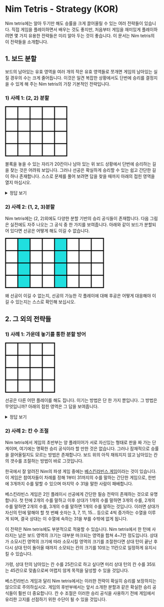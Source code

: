 # Nim Tetris - Strategy (KOR)

Nim tetris에는 알아 두기만 해도 승률을 크게 끌어올릴 수 있는 여러 전략들이 있습니다. 직접 게임을 플레이하면서 배우는 것도 좋지만, 처음부터 게임을 재미있게 플레이하려면 몇 가지 유용한 전략들은 미리 알아 두는 것이 좋습니다. 이 문서는 Nim tetris의 이 전략들을 소개합니다.





## 1. 보드 분할

보드의 남아있는 유효 영역을 여러 개의 작은 유효 영역들로 쪼개면 게임의 남아있는 실질 경우의 수는 크게 줄어듭니다. 이것은 일견 복잡한 상황에서도 단번에 승리를 결정지을 수 있게 해 주는 Nim tetris의 가장 기본적인 전략입니다.



### 1) 사례 1: (2, 2) 분할

<img align="left" src="doc/strategy/q1_0.png"><br clear="left"/>

블록을 놓을 수 있는 자리가 20칸이나 남아 있는 위 보드 상황에서 단번에 승리하는 길을 찾는 것은 어려워 보입니다. 그러나 선공은 확실하게 승리할 수 있는 쉽고 간단한 길이 하나 존재합니다. 스스로 문제를 풀어 보려면 답을 찾을 때까지 아래의 접힌 영역을 열지 마십시오. 

<details>
<summary>정답 보기</summary>

아래와 같이 I블록을 이용하여 보드를 두 개의 8칸짜리 유효 영역으로 쪼개면 됩니다.

<img align="left" src="doc/strategy/q1_1.png"><br clear="left"/>

이제 후공은 어떻게 해도 이길 수 없습니다. 후공이 두 영역 중 하나의 남아있는 빈 공간을 모두 채우면 선공은 다른 한 쪽에서 4칸을 채움으로써 후공이 마지막 블록을 놓을 수밖에 없도록 강제할 것입니다.

<p float="left"><img src="doc/strategy/q1_2.png"> <img src="doc/strategy/q1_3.png"></p>

후공이 두 영역 중 한쪽 영역에서 4칸만 채우면 선공은 다른 한 쪽의 8칸을 모두 채움으로써 후공이 마지막 블록을 놓을 수밖에 없도록 강제할 것입니다.

<p float="left"><img src="doc/strategy/q1_4.png"> <img src="doc/strategy/q1_5.png"></p>

핵심은 두 영역이 모두 블록 하나 또는 두 개로 완전히 채워질 수 있다는 것입니다. 이것이 후공이 한 쪽 영역에서 어떤 플레이를 하더라도 선공이 다른 한 쪽 영역에서 그것에 반대되는 플레이를 통해 후공이 마지막 블록을 놓을 수밖에 없게끔 할 수 있게 합니다.

이러한 승리 공식은 Nim tetris의 모티브가 된 원본 Nim게임의 (2, 2) 승리 공식과도 여러모로 유사합니다. Nim에서는 상대방에게 아래와 같이 (2, 2)개의 돌을 남겨주면 승리가 확정됩니다.

<img align="left" img src="doc/strategy/q1_6.png"><br clear="left"/>

상대가 첫 번째 줄에서 한 개의 돌을 제거한다면 당신은 두 번째 줄의 돌 전부를 제거함으로써 상대가 마지막 돌을 제거할 수밖에 없게끔 강제할 수 있습니다. 상대가 첫 번째 줄의 돌 전부를 제거한다면 당신은 두 번째 줄에서 돌 하나만을 제거함으로써 상대가 마지막 돌을 제거할 수밖에 없게끔 강제할 수 있을 것입니다. 상대가 두 번째 줄에서 돌을 가져가도 마찬가지입니다.

Nim에서와 달리 Nim tetris에서는 동등 분할이 항상 승리를 보장하지는 않으므로 주의하십시오. 다음 분할은 똑같이 보드를 같은 영역 두 개로 나누지만 분할자가 승리하지는 않습니다.

<img align="left" img src="doc/strategy/q1_7.png"><br clear="left"/>

이 경우 각 영역을 블록 하나만으로 모두 사용하는 방법은 존재하지 않으며, 오직 블록 두 개를 이용하는 방법만 존재합니다. 이렇게 보드를 분할한다면 오히려 분할자가 지게 됩니다.

분할자가 이기는 상황은 오직 보드를 블록 하나 또는 두 개로 완전히 사용될 수 있는 두 영역으로 쪼갤 때만 발생합니다. 다행이 이러한 상황은 Nim tetris에서 상당히 자주 나오는 편입니다. 이와 같은 승리 공식들을 많아 알아 두는 것은 Nim tetris의 승리 확률을 높이는 데 큰 도움이 됩니다.

</details>



### 2) 사례 2: (1, 2, 3)분할

Nim tetris에는 (2, 2)외에도 다양한 분할 기반의 승리 공식들이 존재합니다. 다음 그림은 실전에도 자주 나오는 그 공식 중 한 가지를 보여줍니다. 아래와 같이 보드가 분할되어 있다면 선공은 어떻게 해도 이길 수 없습니다.

<img align="left" img src="doc/strategy/q2.png"><br clear="left"/>

왜 선공이 이길 수 없는지, 선공의 가능한 각 플레이에 대해 후공은 어떻게 대응해야 이길 수 있는지는 스스로 확인해 보십시오.





## 2. 그 외의 전략들

### 1) 사례 1: 가운데 놓기를 통한 분할 방어

<img align="left" img src="doc/strategy/q3_1.png"><br clear="left"/>

선공은 다른 어떤 플레이를 해도 집니다. 이기는 방법은 단 한 가지 뿐입니다. 그 방법은 무엇입니까? 아래의 접힌 영역은 그 답을 보여줍니다.


<details>
<summary>정답 보기</summary>
아래와 같이 가운데에 O블록을 놓으면 됩니다.

<img align="left" img src="doc/strategy/q3_2.png"><br clear="left"/>

이제 후공이 어디에 어떻게 블록을 채우든 길게 이어진 8개의 칸이 남게 되며, 따라서 선공은 무효 영역을 만들지 않고 남은 8개의 칸 중 4개의 칸만을 사용함으로써 마지막 블록을 후공이 놓을 수밖에 없게 강제할 수 있습니다. 가령, 다음 그림을 참조하십시오.

<p float="left"><img src="doc/strategy/q3_3.png"> <img src="doc/strategy/q3_4.png"></p>

일반적인 상황에서 가운데 놓기는 앞서 설명한 보드 분할을 적극적으로 방어하는 전략으로써 사용되는 경우가 많습니다. 가령, 아래와 같이 가운데에 떠 있는 블록이 있다면 보드를 블록 하나만을 추가하여 크게 분할하는 것은 불가능합니다.

<img align="left" img src="doc/strategy/q4_1.png"><br clear="left"/>

블록 두 개를 추가한다면 보드를 분할할 수 있으나, 이는 이 상황에서 한 플레이어가 함부로 분할을 시도할 경우 오히려 상대가 자신이 원하는 형태로 보드를 분할할 권리를 갖게 된다는 것을 의미합니다. 이것은 대부분의 경우 상대에게 유리한 결과로 이어집니다.

<img align="left" img src="doc/strategy/q4_2.png"><br clear="left"/>

섣불리 분할을 시도한 결과 상대의 반격으로 앞에서 설명한 (2, 2)와 같은 상황이 만들어졌습니다. 상대의 노림수에 제대로 걸려든 모습입니다.

</details>



### 2) 사례 2: 칸 수 조절

Nim tetris에서 게임의 초반부는 양 플레이어가 서로 자신있는 형태로 판을 짜 가는 단계이며, 여기에는 명확한 승리 공식이라 할 만한 것은 없습니다. 그러나 잠재적으로 승률을 끌어올릴지도 모르는 방법은 존재합니다. 보드 위의 아직 채워지지 않고 남아있는 칸의 갯수를 조절하는 방법이 바로 그것입니다.

한국에서 잘 알려진 Nim의 파생 게임 중에는 [베스킨라빈스 게임](https://en.termwiki.com/EN/%EB%B2%A0%EC%8A%A4%ED%82%A8%EB%9D%BC%EB%B9%88%EC%8A%A431_%EA%B2%8C%EC%9E%84_%E2%82%80%E2%82%81)이라는 것이 있습니다. 이 게임은 참여자들이 차례를 정해 1부터 31까지의 수를 말하는 간단한 게임으로, 한번에 3개까지 수를 말할 수 있으며 마지막 수 31을 말한 사람이 패배합니다.

베스킨라빈스 게임은 2인 플레이시 선공에게 간단한 필승 전략이 존재하는 것으로 유명합니다. 첫 턴에 2개의 수를 말하고 이후 상대가 1개의 수를 말하면 3개의 수를, 2개의 수를 말하면 2개의 수를, 3개의 수를 말하면 1개의 수를 말하는 것입니다. 이러면 상대가 자신의 턴에 말해야 할 첫 번째 숫자는 3, 7, 11, 15... 등으로 4씩 증가하는 수열을 이루게 되며, 결국 상대는 이 수열에 속하는 31을 부를 수밖에 없게 됩니다.

이 전략은 Nim tetris에도 부분적으로 적용할 수 있습니다.  Nim tetris에서 한 턴에 사라지는 남은 보드 영역의 크기는 대부분 마크되는 영역을 합쳐 4~7칸 정도입니다. 상대가 소모시킨 영역의 크기에 따라 소모시킬 영역의 크기를 조절한다면 상대 턴이 끝난 후 다시 상대 턴이 돌아올 때까지 소모되는 칸의 크기를 10또는 11칸으로 일정하게 유지시킬 수 있습니다.

가령, 상대 턴의 남아있는 칸 수를 25칸으로 하고 싶다면 미리 상대 턴의 칸 수를 35또는 45칸으로 맞춤으로써 어렵지 않게 목적을 달성할 수 있을 것입니다.

베스킨라빈스 게임과 달리 Nim tetris에서는 이러한 전략이 확실히 승리를 보장하지는 않으므로 주의하십시오. 게임의 후반부에서는 앞서 소개한 분할과 같은 확실한 승리 공식들이 훨씬 더 중요합니다. 칸 수 조절은 이러한 승리 공식을 사용하기 전에 게임에서 유리한 고지를 선점하기 위한 수단이 될 수 있을 것입니다. 
